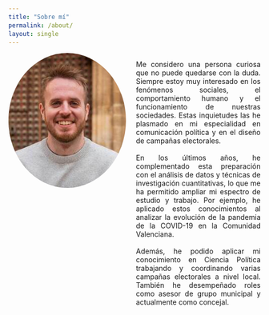 ```yaml
---
title: "Sobre mí"
permalink: /about/
layout: single
---
```


<div style="display: flex; align-items: flex-start; gap: 20px;">

  <img src="/assets/images/bio.jpg" alt="Mi Foto" style="border-radius: 50%; width: 235px; height: 270px; object-fit: cover;">

  <p style="text-align: justify;">
    Me considero una persona curiosa que no puede quedarse con la duda. Siempre estoy muy interesado en los fenómenos sociales, el comportamiento humano y el funcionamiento de nuestras sociedades. Estas inquietudes las he plasmado en mi especialidad en comunicación política y en el diseño de campañas electorales.
    <br><br>
    En los últimos años, he complementado esta preparación con el análisis de datos y técnicas de investigación cuantitativas, lo que me ha permitido ampliar mi espectro de estudio y trabajo. Por ejemplo, he aplicado estos conocimientos al analizar la evolución de la pandemia de la COVID-19 en la Comunidad Valenciana.
    <br><br>
    Además, he podido aplicar mi conocimiento en Ciencia Política trabajando y coordinando varias campañas electorales a nivel local. También he desempeñado roles como asesor de grupo municipal y actualmente como concejal.
  </p>

</div>
